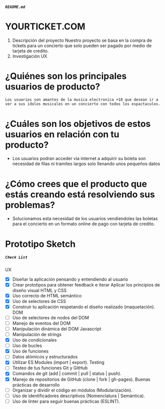 
##### `README.md`

# YOURTICKET.COM
1. Descripción del proyecto
Nuestro proyecto se basa en la compra de tickets para un concierto que solo pueden ser pagado por medio de tarjeta de credito.
2. Investigación UX
# ¿Quiénes son los principales usuarios de producto?
    Los usuarios son amantes de la musica electronica +18 que desean ir a ver a sus idolos musicales en un concierto con todos los espactaculos.
# ¿Cuáles son los objetivos de estos usuarios en relación con tu producto?
* Los usuarios podran acceder via internet a adquirir su boleta son necesidad de filas ni tramites largos solo llenando unos pequeños datos
# ¿Cómo crees que el producto que estás creando está resolviendo sus problemas?
*  Solucionamos esta necesidad de los usuarios vendiendoles las boletas para el concierto en un formato online de pago con tarjeta de credito.
  # Prototipo Sketch
   

##### `Check List` 
UX
- [x] Diseñar la aplicación pensando y entendiendo al usuario
- [x] Crear prototipos para obtener feedback e iterar
 Aplicar los principios de diseño visual
HTML y CSS
- [x] Uso correcto de HTML semántico
- [x] Uso de selectores de CSS
- [x] Construir tu aplicación respetando el diseño realizado (maquetación).
DOM
 - [ ] Uso de selectores de nodos del DOM
 - [ ] Manejo de eventos del DOM
 - [ ] Manipulación dinámica del DOM
Javascript
 - [ ] Manipulación de strings
 - [x] Uso de condicionales
 - [ ] Uso de bucles
 - [x] Uso de funciones
 - [ ] Datos atómicos y estructurados
 - [x] Utilizar ES Modules (import | export).
Testing
 - [ ] Testeo de tus funciones
Git y GitHub
- [x] Comandos de git (add | commit | pull | status | push).
- [x] Manejo de repositorios de GitHub (clone | fork | gh-pages).
Buenas prácticas de desarrollo
 - [ ] Organizar y dividir el código en módulos (Modularización).
 - [ ] Uso de identificadores descriptivos (Nomenclatura | Semántica).
 - [ ] Uso de linter para seguir buenas prácticas (ESLINT).